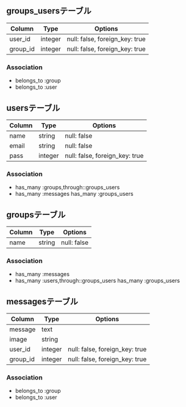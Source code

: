 
## groups_usersテーブル
|Column|Type|Options|
|------|----|-------|
|user_id|integer|null: false, foreign_key: true|
|group_id|integer|null: false, foreign_key: true|
### Association
- belongs_to :group
- belongs_to :user
## usersテーブル
|Column|Type|Options|
|------|----|-------|
|name|string|null: false|
|email|string|null: false|
|pass|integer|null: false, foreign_key: true|
### Association
- has_many :groups,through::groups_users
- has_many :messages
  has_many :groups_users
## groupsテーブル
|Column|Type|Options|
|------|----|-------|
|name|string|null: false|
### Association
- has_many :messages
- has_many :users,through::groups_users
  has_many :groups_users
## messagesテーブル
|Column|Type|Options|
|------|----|-------|
|message|text||
|image|string||
|user_id|integer|null: false, foreign_key: true|
|group_id|integer|null: false, foreign_key: true|
### Association
- belongs_to :group
- belongs_to :user


